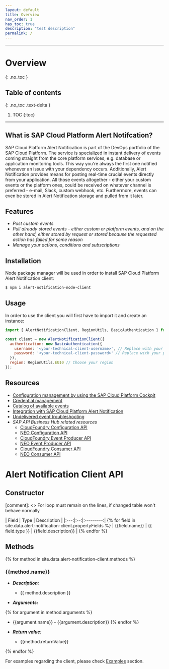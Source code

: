 ```yaml
---
layout: default
title: Overview
nav_order: 1
has_toc: true
description: "test description"
permalink: /
---
```


---

# Overview
{: .no_toc }

## Table of contents
{: .no_toc .text-delta }

1. TOC
{:toc}

---

## What is SAP Cloud Platform Alert Notifcation?

SAP Cloud Platform Alert Notification is part of the DevOps portfolio of the SAP Cloud Platform. The service is specialized in instant delivery of events coming straight from the core platform services, e.g. database or application monitoring tools. This way you're always the first one notified whenever an issue with your dependency occurs. Additionally, Alert Notification provides means for posting real-time
crucial events directly from your application. All those events altogether - either your custom events or the platform ones, could be received on whatever channel is preferred - e-mail, Slack, custom webhook, etc.
Furthermore, events can even be stored in Alert Notification storage and pulled from it later.

## Features

* _Post custom events_
* _Pull already stored events - either custom or platform events, and on the other hand, either stored by request or stored because the requested action has failed for some reason_
* _Manage your actions, conditions and subscriptions_

## Installation

Node package manager will be used in order to install SAP Cloud Platform Alert Notification client:

```bash
$ npm i alert-notification-node-client
```

## Usage

In order to use the client you will first have to import it and create an instance:

```js
import { AlertNotificationClient, RegionUtils, BasicAuthentication } from 'alert-notification-node-client';

const client = new AlertNotificationClient({
  authentication: new BasicAuthentication({
    username: '<your-technical-client-username>', // Replace with your username
    password: '<your-technical-client-password>' // Replace with your password
  }),
  region: RegionUtils.EU10 // Choose your region
});
```

## Resources

* [Configuration management by using the SAP Cloud Platform Cockpit](https://help.sap.com/viewer/5967a369d4b74f7a9c2b91f5df8e6ab6/Cloud/en-US/033cbf7cfab2484abad90276d3d3e776.html)
* [Credential management](https://help.sap.com/viewer/5967a369d4b74f7a9c2b91f5df8e6ab6/Cloud/en-US/80fe24f86bde4e3aac2903ac05511835.html)
* [Catalog of available events](https://help.sap.com/viewer/5967a369d4b74f7a9c2b91f5df8e6ab6/Cloud/en-US/80fe24f86bde4e3aac2903ac05511835.html)
* [Integration with SAP Cloud Platform Alert Notification](https://help.sap.com/viewer/5967a369d4b74f7a9c2b91f5df8e6ab6/Cloud/en-US/04c9ed027b824e93896f59c4081a704a.html)
* [Undelivered event troubleshooting](https://help.sap.com/viewer/5967a369d4b74f7a9c2b91f5df8e6ab6/Cloud/en-US/7272271fb0a74c2db22b03dbaa48546f.html)
* _SAP API Business Hub related resources_
  * [CloudFoundry Configuration API](https://api.sap.com/api/cf_configuration_api/resource)
  * [NEO Configuration API](https://api.sap.com/api/neo_configuration_api/resource)
  * [CloudFoundry Event Producer API](https://api.sap.com/api/cf_producer_api/resource)
  * [NEO Event Producer API](https://api.sap.com/api/neo_producer_api/resource)
  * [CloudFoundry Consumer API](https://api.sap.com/api/cf_consumer_api/resource)
  * [NEO Consumer API](https://api.sap.com/api/neo_consumer_api/resource)

# Alert Notification Client API

## Constructor

[comment]: <> For loop must remain on the lines, if changed table won't behave normally

| Field | Type | Description |
|:---:|:--:|:---------:| {% for field in site.data.alert-notification-client.propertyFields %}
| {{field.name}} | {{ field.type }} | {{field.description}} | {% endfor %}

## Methods

{% for method in site.data.alert-notification-client.methods %}

### {{method.name}}

* _**Description:**_

  * {{ method.description }}

* _**Arguments:**_

{% for argument in method.arguments %}
  * {{argument.name}} - {{argument.description}}
{% endfor %}

* _**Return value:**_

  * {{method.returnValue}}

{% endfor %}

For examples regarding the client, please check [Examples](/examples) section.